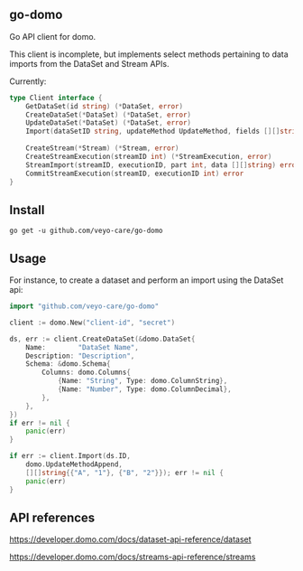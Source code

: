 ## go-domo
Go API client for domo. 

This client is incomplete, but implements select methods pertaining to data imports from the DataSet and Stream APIs.

Currently:
```go
type Client interface {
	GetDataSet(id string) (*DataSet, error)
	CreateDataSet(*DataSet) (*DataSet, error)
	UpdateDataSet(*DataSet) (*DataSet, error)
	Import(dataSetID string, updateMethod UpdateMethod, fields [][]string) error
	
	CreateStream(*Stream) (*Stream, error)
	CreateStreamExecution(streamID int) (*StreamExecution, error)
	StreamImport(streamID, executionID, part int, data [][]string) error
	CommitStreamExecution(streamID, executionID int) error
}
```

## Install
`go get -u github.com/veyo-care/go-domo`

## Usage

For instance, to create a dataset and perform an import using the DataSet api:
```go
import "github.com/veyo-care/go-domo"

client := domo.New("client-id", "secret")

ds, err := client.CreateDataSet(&domo.DataSet{
	Name:        "DataSet Name",
	Description: "Description",
	Schema: &domo.Schema{
		Columns: domo.Columns{
			{Name: "String", Type: domo.ColumnString},
			{Name: "Number", Type: domo.ColumnDecimal},
		},
	},
})
if err != nil {
	panic(err)
}

if err := client.Import(ds.ID,
	domo.UpdateMethodAppend,
	[][]string{{"A", "1"}, {"B", "2"}}); err != nil {
	panic(err)
}
```

## API references

https://developer.domo.com/docs/dataset-api-reference/dataset

https://developer.domo.com/docs/streams-api-reference/streams
